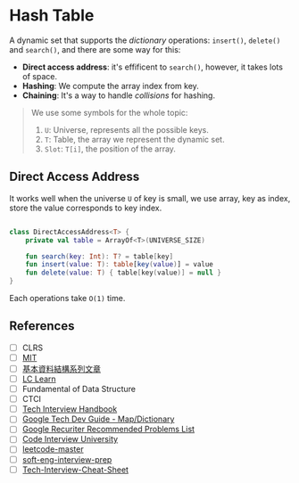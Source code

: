 # Hash Table
A dynamic set that supports the *dictionary* operations: `insert()`, `delete()` and `search()`, and there are some way for this:
* **Direct access address**: it's effificent to `search()`, however, it takes lots of space.
* **Hashing**: We compute the array index from key.
* **Chaining**: It's a way to handle *collisions* for hashing.

> We use some symbols for the whole topic:
> 
> 1. `U`: Universe, represents all the possible keys.
> 2. `T`: Table, the array we represent the dynamic set.
> 3. `Slot`: `T[i]`, the position of the array.

## Direct Access Address
It works well when the universe `U` of key is small, we use array, key as index, store the value corresponds to key index.

```kotlin

class DirectAccessAddress<T> {
    private val table = ArrayOf<T>(UNIVERSE_SIZE)

    fun search(key: Int): T? = table[key]
    fun insert(value: T): table[key(value)] = value
    fun delete(value: T) { table[key(value)] = null }
}
```

Each operations take `O(1)` time.

## References
- [ ] CLRS
- [ ] [MIT](https://ocw.mit.edu/courses/6-006-introduction-to-algorithms-spring-2020/resources/lecture-4-hashing/)
- [ ] [基本資料結構系列文章](http://alrightchiu.github.io/SecondRound/hash-tableintrojian-jie.html)
- [ ] [LC Learn](https://leetcode.com/explore/learn/card/hash-table/)
- [ ] Fundamental of Data Structure
- [ ] CTCI
- [ ] [Tech Interview Handbook](https://www.techinterviewhandbook.org/algorithms/hash-table/)
- [ ] [Google Tech Dev Guide - Map/Dictionary](https://techdevguide.withgoogle.com/paths/data-structures-and-algorithms/#linear)
- [ ] [Google Recuriter Recommended Problems List](https://turingplanet.org/2020/09/18/leetcode_planning_list/#HashTable_Doubly_Linked_List)
- [ ] [Code Interview University](https://github.com/jwasham/coding-interview-university#hash-table)
- [ ] [leetcode-master](https://github.com/youngyangyang04/leetcode-master#%E5%93%88%E5%B8%8C%E8%A1%A8)
- [ ] [soft-eng-interview-prep](https://github.com/orrsella/soft-eng-interview-prep/blob/master/topics/data-structures.md#hash-tables)
- [ ] [Tech-Interview-Cheat-Sheet](https://github.com/TSiege/Tech-Interview-Cheat-Sheet#hash)